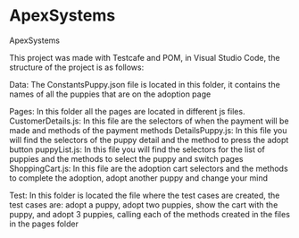 # ApexSystems
ApexSystems


This project was made with Testcafe and POM, in Visual Studio Code, the structure of the project is as follows:

Data: The ConstantsPuppy.json file is located in this folder, it contains the names of all the puppies that are on the adoption page

Pages: In this folder all the pages are located in different js files.
    CustomerDetails.js: In this file are the selectors of when the payment will be made and methods of the payment methods
    DetailsPuppy.js: In this file you will find the selectors of the puppy detail and the method to press the adopt button
    puppyList.js: In this file you will find the selectors for the list of puppies and the methods to select the puppy and switch pages
    ShoppingCart.js: In this file are the adoption cart selectors and the methods to complete the adoption, adopt another puppy and change your mind
    
Test: In this folder is located the file where the test cases are created, the test cases are: adopt a puppy, adopt two puppies, show the cart with the puppy, and adopt 3 puppies,
    calling each of the methods created in the files in the pages folder
